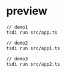 
# preview

```shell
// demo1
tsdi run src/app.ts

// demo2
tsdi run src/app1.ts

// demo3
tsdi run src/app2.ts

```